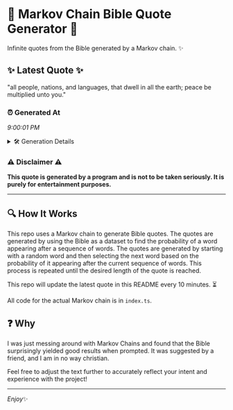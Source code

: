 # 📖 Markov Chain Bible Quote Generator 📖

Infinite quotes from the Bible generated by a Markov chain. ✨

## ✨ Latest Quote ✨
"all people, nations, and languages, that dwell in all the earth; peace be multiplied unto you."

### ⏰ Generated At
*9:00:01 PM*

<details>
    <summary>🛠️ Generation Details</summary>
    <p>
        <strong>🌱 Seed:</strong> all<br>
        <strong>🔄 Iterations:</strong> 15<br>
        <strong>📜 Context History:</strong><br>[ all ]: people,<br>[ all, people, ]: nations,<br>[ all, people,, nations, ]: and<br>[ all, people,, nations,, and ]: languages,<br>[ all, people,, nations,, and, languages, ]: that<br>[ all, people,, nations,, and, languages,, that ]: dwell<br>[ people,, nations,, and, languages,, that, dwell ]: in<br>[ nations,, and, languages,, that, dwell, in ]: all<br>[ and, languages,, that, dwell, in, all ]: the<br>[ languages,, that, dwell, in, all, the ]: earth;<br>[ that, dwell, in, all, the, earth; ]: peace<br>[ dwell, in, all, the, earth;, peace ]: be<br>[ in, all, the, earth;, peace, be ]: multiplied<br>[ all, the, earth;, peace, be, multiplied ]: unto<br>[ the, earth;, peace, be, multiplied, unto ]: you.<br>
    </p>
</details>

### ⚠️ Disclaimer ⚠️
**This quote is generated by a program and is not to be taken seriously. It is purely for entertainment purposes.**

---

## 🔍 How It Works

This repo uses a Markov chain to generate Bible quotes. The quotes are generated by using the Bible as a dataset to find the probability of a word appearing after a sequence of words. The quotes are generated by starting with a random word and then selecting the next word based on the probability of it appearing after the current sequence of words. This process is repeated until the desired length of the quote is reached.

This repo will update the latest quote in this README every 10 minutes. ⏳

All code for the actual Markov chain is in `index.ts`.

## ❓ Why

I was just messing around with Markov Chains and found that the Bible surprisingly yielded good results when prompted. 
It was suggested by a friend, and I am in no way christian.

Feel free to adjust the text further to accurately reflect your intent and experience with the project!

---

*Enjoy*✨
